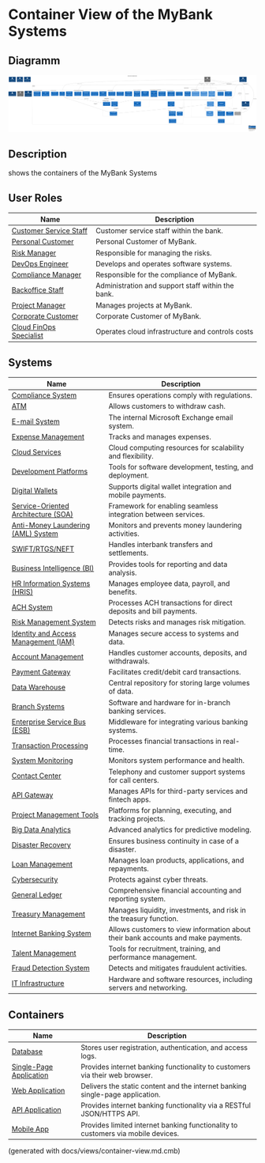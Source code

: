# Container View of the MyBank Systems

## Diagramm
![Container View of the MyBank Systems](../mybank/container-view.png)

## Description
shows the containers of the MyBank Systems

## User Roles
| Name | Description |
|---|---|
| [Customer Service Staff](../mybank/user-role/customer-service-staff.md) | Customer service staff within the bank. |
| [Personal Customer](../mybank/user-role/personal-customer.md) | Personal Customer of MyBank. |
| [Risk Manager](../mybank/compliance/risk-manager.md) | Responsible for managing the risks. |
| [DevOps Engineer](../mybank/project-management/devops-engineer.md) | Develops and operates software systems. |
| [Compliance Manager](../mybank/compliance/compliance-manager.md) | Responsible for the compliance of MyBank. |
| [Backoffice Staff](../mybank/user-role/backoffice-staff.md) | Administration and support staff within the bank. |
| [Project Manager](../mybank/project-management/project-manager.md) | Manages projects at MyBank. |
| [Corporate Customer](../mybank/user-role/corporate-customer.md) | Corporate Customer of MyBank. |
| [Cloud FinOps Specialist](../mybank/it-management/cloud-solution-architect.md) | Operates cloud infrastructure and controls costs |
## Systems
| Name | Description |
|---|---|
| [Compliance System](../mybank/compliance/compliance-system.md) | Ensures operations comply with regulations. |
| [ATM](../mybank/customer-channels/atm.md) | Allows customers to withdraw cash. |
| [E-mail System](../mybank/email-system.md) | The internal Microsoft Exchange email system. |
| [Expense Management](../mybank/financial-management/expense-management-system.md) | Tracks and manages expenses. |
| [Cloud Services](../mybank/infrastructure-management/cloud-services-system.md) | Cloud computing resources for scalability and flexibility. |
| [Development Platforms](../mybank/project-management/dev-platforms.md) | Tools for software development, testing, and deployment. |
| [Digital Wallets](../mybank/digital-banking/digital-wallets-system.md) | Supports digital wallet integration and mobile payments. |
| [Service-Oriented Architecture (SOA)](../mybank/integration-middleware/soa.md) | Framework for enabling seamless integration between services. |
| [Anti-Money Laundering (AML) System](../mybank/compliance/aml-system.md) | Monitors and prevents money laundering activities. |
| [SWIFT/RTGS/NEFT](../mybank/payment/swift-rtgs-neft-system.md) | Handles interbank transfers and settlements. |
| [Business Intelligence (BI)](../mybank/data-management/business-intelligence-system.md) | Provides tools for reporting and data analysis. |
| [HR Information Systems (HRIS)](../mybank/human-resources/hris.md) | Manages employee data, payroll, and benefits. |
| [ACH System](../mybank/payment/ach-system.md) | Processes ACH transactions for direct deposits and bill payments. |
| [Risk Management System](../mybank/compliance/risk-management-system.md) | Detects risks and manages risk mitigation. |
| [Identity and Access Management (IAM)](../mybank/security/identity-access-management-system.md) | Manages secure access to systems and data. |
| [Account Management](../mybank/core-banking/account-management-system.md) | Handles customer accounts, deposits, and withdrawals. |
| [Payment Gateway](../mybank/payment/payment-gateway-system.md) | Facilitates credit/debit card transactions. |
| [Data Warehouse](../mybank/data-management/data-warehouse-system.md) | Central repository for storing large volumes of data. |
| [Branch Systems](../mybank/customer-channels/branch-systems.md) | Software and hardware for in-branch banking services. |
| [Enterprise Service Bus (ESB)](../mybank/integration-middleware/esb.md) | Middleware for integrating various banking systems. |
| [Transaction Processing](../mybank/core-banking/transaction-processing-system.md) | Processes financial transactions in real-time. |
| [System Monitoring](../mybank/infrastructure-management/system-monitoring-system.md) | Monitors system performance and health. |
| [Contact Center](../mybank/customer-channels/contact-center-system.md) | Telephony and customer support systems for call centers. |
| [API Gateway](../mybank/integration-middleware/api-gateway.md) | Manages APIs for third-party services and fintech apps. |
| [Project Management Tools](../mybank/project-management/project-management-tools.md) | Platforms for planning, executing, and tracking projects. |
| [Big Data Analytics](../mybank/data-management/big-data-analytics-system.md) | Advanced analytics for predictive modeling. |
| [Disaster Recovery](../mybank/security/disaster-recovery-system.md) | Ensures business continuity in case of a disaster. |
| [Loan Management](../mybank/core-banking/loan-management-system.md) | Manages loan products, applications, and repayments. |
| [Cybersecurity](../mybank/security/cybersecurity-system.md) | Protects against cyber threats. |
| [General Ledger](../mybank/financial-management/general-ledger-system.md) | Comprehensive financial accounting and reporting system. |
| [Treasury Management](../mybank/financial-management/treasury-management-system.md) | Manages liquidity, investments, and risk in the treasury function. |
| [Internet Banking System](../mybank/digital-banking/internet-banking-system.md) | Allows customers to view information about their bank accounts and make payments. |
| [Talent Management](../mybank/human-resources/talent-management-system.md) | Tools for recruitment, training, and performance management. |
| [Fraud Detection System](../mybank/compliance/fraud-detection-system.md) | Detects and mitigates fraudulent activities. |
| [IT Infrastructure](../mybank/infrastructure-management/it-infrastructure-system.md) | Hardware and software resources, including servers and networking. |
## Containers
| Name | Description |
|---|---|
| [Database](../mybank/digital-banking/database.md) | Stores user registration, authentication, and access logs. |
| [Single-Page Application](../mybank/digital-banking/single-page-app.md) | Provides internet banking functionality to customers via their web browser. |
| [Web Application](../mybank/digital-banking/web-app.md) | Delivers the static content and the internet banking single-page application. |
| [API Application](../mybank/digital-banking/api-application.md) | Provides internet banking functionality via a RESTful JSON/HTTPS API. |
| [Mobile App](../mybank/digital-banking/mobile-app.md) | Provides limited internet banking functionality to customers via mobile devices. |


(generated with docs/views/container-view.md.cmb)
